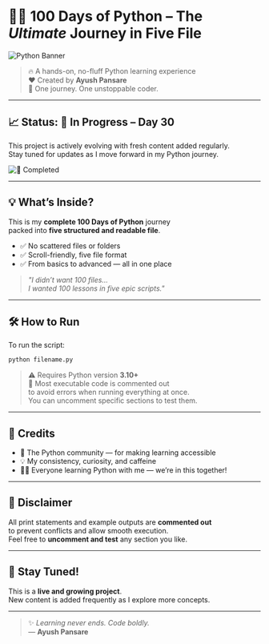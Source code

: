 
# 🐍✨ 100 Days of Python – The *Ultimate* Journey in Five File

![Python Banner](https://1000logos.net/wp-content/uploads/2020/08/Python-Logo.png)

> 🔥 A hands-on, no-fluff Python learning experience  
> ❤️ Created by **Ayush Pansare**  
> 🧠 One journey. One unstoppable coder.

---

## 📈 Status: 🚧 In Progress – Day 30

This project is actively evolving with fresh content added regularly.  
Stay tuned for updates as I move forward in my Python journey.

![🚀 Completed](https://img.shields.io/badge/🚀_Completed-29%25-ffca28?style=for-the-badge)

---

## 💡 What’s Inside?

This is my **complete 100 Days of Python** journey  
packed into **five structured and readable file**.

- ✅ No scattered files or folders  
- ✅ Scroll-friendly, five file format  
- ✅ From basics to advanced — all in one place

> *"I didn’t want 100 files...  
I wanted 100 lessons in five epic scripts."*

---

## 🛠️ How to Run

To run the script:

```bash
python filename.py
```

> ⚠️ Requires Python version **3.10+**  
> 💬 Most executable code is commented out  
to avoid errors when running everything at once.  
You can uncomment specific sections to test them.

---

## 🤝 Credits

- 🐍 The Python community — for making learning accessible  
- 💡 My consistency, curiosity, and caffeine  
- 👨‍💻 Everyone learning Python with me — we’re in this together!

---

## 🧾 Disclaimer

All print statements and example outputs are **commented out**  
to prevent conflicts and allow smooth execution.  
Feel free to **uncomment and test** any section you like.

---

## 🧭 Stay Tuned!

This is a **live and growing project**.  
New content is added frequently as I explore more concepts.

---

> ✨ *Learning never ends. Code boldly.*  
> — **Ayush Pansare**
